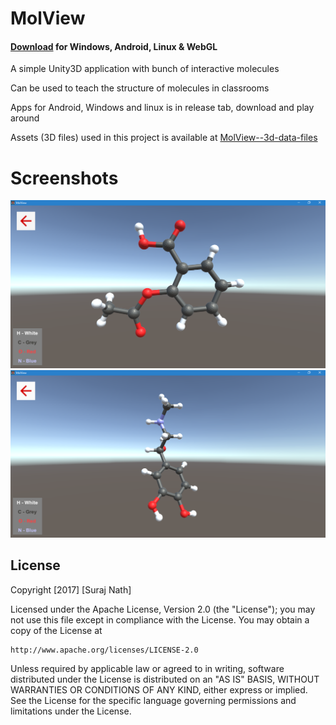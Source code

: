 # MolView
#### [Download](https://github.com/electron0zero/MolView/releases) for Windows, Android, Linux & WebGL

A simple Unity3D application with bunch of interactive molecules

Can be used to teach the structure of molecules in classrooms

Apps for Android, Windows and linux is in release tab, download and play around


Assets (3D files) used in this project is available at [MolView--3d-data-files](https://github.com/electron0zero/MolView--3d-data-files)

# Screenshots

![Screen 1](/Screenshots/1.png)
![Screen 1](/Screenshots/2.png)

## License
Copyright [2017] [Suraj Nath]

Licensed under the Apache License, Version 2.0 (the "License");
you may not use this file except in compliance with the License.
You may obtain a copy of the License at

    http://www.apache.org/licenses/LICENSE-2.0

Unless required by applicable law or agreed to in writing, software
distributed under the License is distributed on an "AS IS" BASIS,
WITHOUT WARRANTIES OR CONDITIONS OF ANY KIND, either express or implied.
See the License for the specific language governing permissions and
limitations under the License.